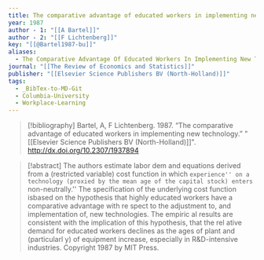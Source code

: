 ```yaml
---
title: The comparative advantage of educated workers in implementing new technology
year: 1987
author - 1: "[[A Bartel]]"
author - 2: "[[F Lichtenberg]]"
key: "[[@Bartel1987-bu]]"
aliases:
  - The Comparative Advantage Of Educated Workers In Implementing New Technology
journal: "[[The Review of Economics and Statistics]]"
publisher: "[[Elsevier Science Publishers BV (North-Holland)]]"
tags:
  - _BibTex-to-MD-Git
  - Columbia-University
  - Workplace-Learning
---
```


> [!bibliography]
> Bartel, A, F Lichtenberg. 1987. “The comparative advantage of educated workers in implementing new technology.” "[[Elsevier Science Publishers BV (North-Holland)]]". http://dx.doi.org/10.2307/1937894

> [!abstract]
> The authors estimate labor dem and equations derived from a (restricted variable) cost function in which ``experience'' on a technology (proxied by the mean age of the capital stock) enters ``non-neutrally.'' The specification of the underlying cost function isbased on the hypothesis that highly educated workers have a comparative advantage with re spect to the adjustment to, and implementation of, new technologies. The empiric al results are consistent with the implication of this hypothesis, that the rel ative demand for educated workers declines as the ages of plant and (particularl y) of equipment increase, especially in R&D-intensive industries. Copyright 1987 by MIT Press.